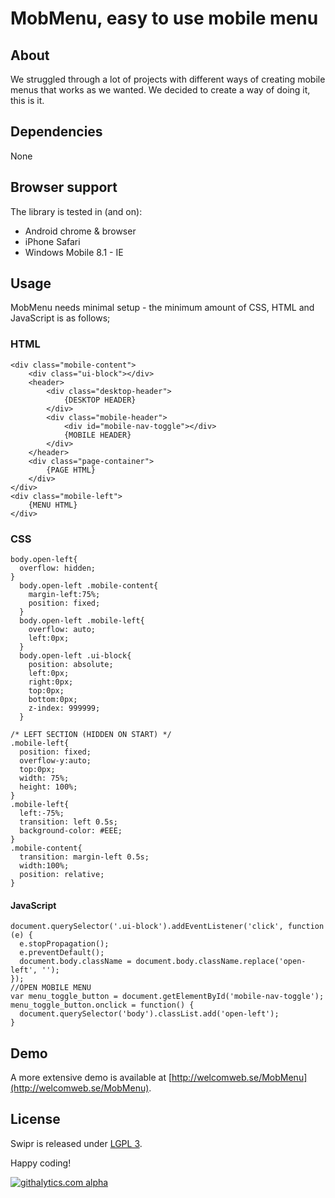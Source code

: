 # MobMenu, easy to use mobile menu

## About
We struggled through a lot of projects with different ways of creating mobile menus that works as we wanted. We decided to create a way of doing it, this is it.

## Dependencies
None

## Browser support
The library is tested in (and on):

* Android chrome & browser
* iPhone Safari
* Windows Mobile 8.1 - IE

## Usage
MobMenu needs minimal setup - the minimum amount of CSS, HTML and JavaScript is as follows;

### HTML
	<div class="mobile-content">
		<div class="ui-block"></div>
		<header>
			<div class="desktop-header">
				{DESKTOP HEADER}
			</div>
			<div class="mobile-header">
				<div id="mobile-nav-toggle"></div>
				{MOBILE HEADER}
			</div>
		</header>
		<div class="page-container">
			{PAGE HTML}
		</div>
	</div>
	<div class="mobile-left">
		{MENU HTML}
	</div>

### CSS
	body.open-left{
	  overflow: hidden;
	}
	  body.open-left .mobile-content{
	  	margin-left:75%;
	  	position: fixed;
	  }
	  body.open-left .mobile-left{
	  	overflow: auto;
	  	left:0px;
	  }
	  body.open-left .ui-block{
	  	position: absolute;
	  	left:0px;
	  	right:0px;
	  	top:0px;
	  	bottom:0px;
	  	z-index: 999999;
	  }
	
	/* LEFT SECTION (HIDDEN ON START) */
	.mobile-left{
	  position: fixed;
	  overflow-y:auto;
	  top:0px;
	  width: 75%;
	  height: 100%;
	}
	.mobile-left{
	  left:-75%;
	  transition: left 0.5s;
	  background-color: #EEE;
	}
	.mobile-content{
	  transition: margin-left 0.5s;
	  width:100%;
	  position: relative;
	}

#### JavaScript
	document.querySelector('.ui-block').addEventListener('click', function (e) {
	  e.stopPropagation();
	  e.preventDefault();
	  document.body.className = document.body.className.replace('open-left', '');
	});
	//OPEN MOBILE MENU
	var menu_toggle_button = document.getElementById('mobile-nav-toggle');
	menu_toggle_button.onclick = function() {
	  document.querySelector('body').classList.add('open-left');
	}

## Demo
A more extensive demo is available at [http://welcomweb.se/MobMenu](http://welcomweb.se/MobMenu).

## License
Swipr is released under [LGPL 3](https://www.gnu.org/copyleft/lesser.html).


Happy coding!

[![githalytics.com alpha](https://cruel-carlota.pagodabox.com/64a45e5f0863b6ef44cdfbf328cb930a "githalytics.com")](http://githalytics.com/WelcomWeb/MobMenu)

